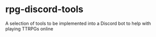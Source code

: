 # rpg-discord-tools
A selection of tools to be implemented into a Discord bot to help with playing TTRPGs online
